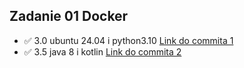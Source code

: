 ## Zadanie 01 Docker

- :white_check_mark: 3.0 ubuntu 24.04 i python3.10 [Link do commita 1]()
- :white_check_mark: 3.5 java 8 i kotlin [Link do commita 2]()
